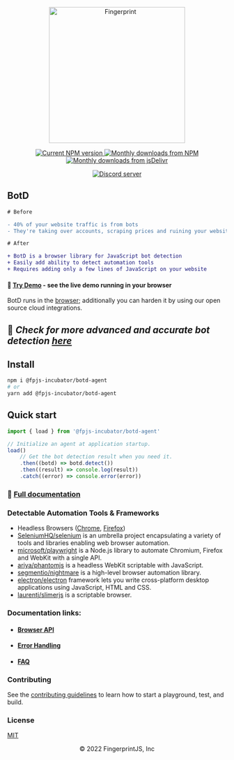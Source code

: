<p align="center">
  <a href="https://fingerprint.com">
    <picture>
      <source media="(prefers-color-scheme: dark)" srcset="https://raw.githubusercontent.com/fingerprintjs/botd/main/resources/fp_logo_white.svg">
      <source media="(prefers-color-scheme: light)" srcset="https://raw.githubusercontent.com/fingerprintjs/botd/main/resources/fp_logo_blue.svg">
      <img alt="Fingerprint" width="312px" src="https://raw.githubusercontent.com/fingerprintjs/botd/main/resources/fp_logo_orange_blue.svg">
    </picture>
  </a>
</p>
<p align="center">
  <a href="https://www.npmjs.com/package/@fpjs-incubator/botd-agent">
    <img src="https://img.shields.io/npm/v/@fpjs-incubator/botd-agent.svg" alt="Current NPM version">
  </a>
  <a href="https://www.npmjs.com/package/@fpjs-incubator/botd-agent">
    <img src="https://img.shields.io/npm/dm/@fpjs-incubator/botd-agent.svg" alt="Monthly downloads from NPM">
  </a>
  <a href="https://www.jsdelivr.com/package/npm/@fpjs-incubator/botd-agent">
    <img src="https://img.shields.io/jsdelivr/npm/hm/@fpjs-incubator/botd-agent.svg" alt="Monthly downloads from jsDelivr">
  </a>
</p>
<p align="center">
  <a href="https://discord.gg/P6Ya76HkbF">
    <img src="https://img.shields.io/discord/852099967190433792?style=for-the-badge&label=Discord&logo=Discord&logoColor=white" alt="Discord server">
  </a>
</p>

## BotD

```diff
# Before

- 40% of your website traffic is from bots
- They're taking over accounts, scraping prices and ruining your website reputation

# After

+ BotD is a browser library for JavaScript bot detection
+ Easily add ability to detect automation tools
+ Requires adding only a few lines of JavaScript on your website
```

#### 🔩 [Try Demo](https://fingerprint.com/products/bot-detection/) - see the live demo running in your browser

BotD runs in the [browser](#install); additionally you can harden it by using our open source cloud integrations.

## 🤖 **_Check for more advanced and accurate bot detection [here](https://fingerprint.com/products/bot-detection/)_**

## Install

```bash
npm i @fpjs-incubator/botd-agent
# or
yarn add @fpjs-incubator/botd-agent
```

## Quick start

```js
import { load } from '@fpjs-incubator/botd-agent'

// Initialize an agent at application startup.
load()
    // Get the bot detection result when you need it.
    .then((botd) => botd.detect())
    .then((result) => console.log(result))
    .catch((error) => console.error(error))
```

### 📕 [Full documentation](docs/api.md)

### **Detectable Automation Tools & Frameworks**

-   Headless Browsers ([Chrome](https://www.google.com/chrome/), [Firefox](https://www.mozilla.org/en-US/firefox/new/))
-   [SeleniumHQ/selenium](https://github.com/SeleniumHQ/selenium) is an umbrella project encapsulating a variety of tools and libraries enabling web browser automation.
-   [microsoft/playwright](https://github.com/microsoft/playwright) is a Node.js library to automate Chromium, Firefox and WebKit with a single API.
-   [ariya/phantomjs](https://github.com/ariya/phantomjs) is a headless WebKit scriptable with JavaScript.
-   [segmentio/nightmare](https://github.com/segmentio/nightmare) is a high-level browser automation library.
-   [electron/electron](https://github.com/electron/electron) framework lets you write cross-platform desktop applications using JavaScript, HTML and CSS.
-   [laurentj/slimerjs](https://github.com/laurentj/slimerjs) is a scriptable browser.

### Documentation links:

-   #### [Browser API](docs/api.md)
-   #### [Error Handling](docs/error.md)
-   #### [FAQ](https://github.com/fingerprintjs/botd/wiki/FAQ)

### Contributing

See the [contributing guidelines](contributing.md) to learn how to start a playground, test, and build.

### License

[MIT](LICENSE)

<p align="center">
© 2022 FingerprintJS, Inc
</p>
